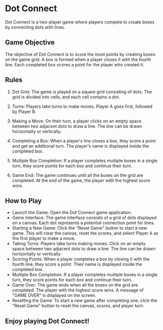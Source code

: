# Dot Connect
Dot Connect is a two-player game where players compete to create boxes by connecting dots with lines. 

## Game Objective
The objective of Dot Connect is to score the most points by creating boxes on the game grid. A box is formed when a player closes it with the fourth line. Each completed box scores a point for the player who created it.

## Rules
1. Dot Grid: The game is played on a square grid consisting of dots. The grid is divided into cells, and each cell contains a dot.

2. Turns: Players take turns to make moves. Player A goes first, followed by Player B.

3. Making a Move: On their turn, a player clicks on an empty space between two adjacent dots to draw a line. The line can be drawn horizontally or vertically.

4. Completing a Box: When a player's line closes a box, they score a point and get an additional turn. The player's name is displayed inside the completed box.

5. Multiple Box Completion: If a player completes multiple boxes in a single turn, they score points for each box and continue their turn.

6. Game End: The game continues until all the boxes on the grid are completed. At the end of the game, the player with the highest score wins.

## How to Play
- Launch the Game: Open the Dot Connect game application.
- Game Interface: The game interface consists of a grid of dots displayed on a canvas. Each dot represents a potential connection point for lines.
- Starting a New Game: Click the "Reset Game" button to start a new game. This will clear the canvas, reset the scores, and select Player A as the first player to make a move.
- Taking Turns: Players take turns making moves. Click on an empty space between two adjacent dots to draw a line. The line can be drawn horizontally or vertically.
- Scoring Points: When a player completes a box by closing it with the fourth line, they score a point. Their name is displayed inside the completed box.
- Multiple Box Completion: If a player completes multiple boxes in a single turn, they score points for each box and continue their turn.
- Game Over: The game ends when all the boxes on the grid are completed. The player with the highest score wins. A message of "GAME OVER" is displayed on the screen.
- Resetting the Game: To start a new game after completing one, click the "Reset Game" button to reset the canvas, scores, and player turn.

## Enjoy playing Dot Connect!